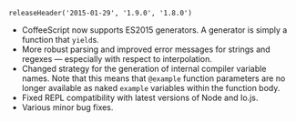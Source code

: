 ```
releaseHeader('2015-01-29', '1.9.0', '1.8.0')
```

*   CoffeeScript now supports ES2015 generators. A generator is simply a function that `yield`s.
*   More robust parsing and improved error messages for strings and regexes — especially with respect to interpolation.
*   Changed strategy for the generation of internal compiler variable names. Note that this means that `@example` function parameters are no longer available as naked `example` variables within the function body.
*   Fixed REPL compatibility with latest versions of Node and Io.js.
*   Various minor bug fixes.
